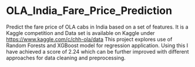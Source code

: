 # OLA_India_Fare_Price_Prediction
Predict the fare price of OLA cabs in India based on a set of features.
It is a Kaggle competition and Data set is available on Kaggle under https://www.kaggle.com/c/chh-ola/data
This project explores use of Random Forests and XGBoost model for regression application.
Using this I have achieved a score of 2.24 which can be further improved with different approaches for data cleaning and preprocessing.
